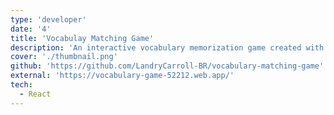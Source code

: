 ```yaml
---
type: 'developer'
date: '4'
title: 'Vocabulay Matching Game'
description: 'An interactive vocabulary memorization game created with React.js.'
cover: './thumbnail.png'
github: 'https://github.com/LandryCarroll-BR/vocabulary-matching-game'
external: 'https://vocabulary-game-52212.web.app/'
tech:
  - React
---
```

